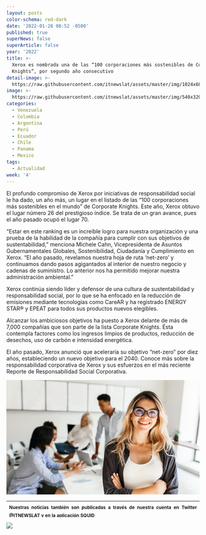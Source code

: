 ```yaml
---
layout: posts
color-schema: red-dark
date: '2022-01-28 08:52 -0500'
published: true
superNews: false
superArticle: false
year: '2022'
title: >-
  Xerox es nombrada una de las “100 corporaciones más sostenibles de Corporate
  Knights”, por segundo año consecutivo
detail-image: >-
  https://raw.githubusercontent.com/itnewslat/assets/master/img/1024x680/Mujer-emprendedora-g.jpg
image: >-
  https://raw.githubusercontent.com/itnewslat/assets/master/img/540x320/Mujer-emprendedora-p.jpg
categories:
  - Venezuela
  - Colombia
  - Argentina
  - Perú
  - Ecuador
  - Chile
  - Panama
  - Mexico
tags:
  - Actualidad
week: '4'
---
```

El profundo compromiso de Xerox por iniciativas de responsabilidad social le ha dado, un año más, un lugar en el listado de las “100 corporaciones más sostenibles en el mundo” de Corporate Knights. Este año, Xerox obtuvo el lugar número 26 del prestigioso índice. Se trata de un gran avance, pues el año pasado ocupó el lugar 70.

“Estar en este ranking es un increíble logro para nuestra organización y una prueba de la habilidad de la compañía para cumplir con sus objetivos de sustentabilidad,” menciona Michele Cahn, Vicepresidenta de Asuntos Gubernamentales Globales, Sostenibilidad, Ciudadanía y Cumplimiento en Xerox. “El año pasado, revelamos nuestra hoja de ruta ‘net-zero’ y continuamos dando pasos agigantados al interior de nuestro negocio y cadenas de suministro. Lo anterior nos ha permitido mejorar nuestra administración ambiental.”

Xerox continúa siendo líder y defensor de una cultura de sustentabilidad y responsabilidad social, por lo que se ha enfocado en la reducción de emisiones mediante tecnologías como CareAR y ha registrado ENERGY STAR® y EPEAT para todos sus productos nuevos elegibles.

Alcanzar los ambiciosos objetivos ha puesto a Xerox delante de más de 7,000 compañías que son parte de la lista Corporate Knights. Ésta contempla factores como los ingresos limpios de productos, reducción de desechos, uso de carbón e intensidad energética. 

El año pasado, Xerox anunció que aceleraría su objetivo “net-zero” por diez años, estableciendo un nuevo objetivo para el 2040. Conoce más sobre la responsabilidad corporativa de Xerox y sus esfuerzos en el más reciente Reporte de Responsabilidad Social Corporativa. 

![](https://raw.githubusercontent.com/itnewslat/assets/master/img/540x320/Mujer-emprendedora-p.jpg)

<table style="height: 42px;" width="569">
<tbody>
<tr>
<td style="text-align: justify;"><sub><strong>Nuestras noticias también son publicadas a través de nuestra cuenta en Twitter <a href="https://twitter.com/itnewslat?lang=es">@ITNEWSLAT</a> y en la aplicación <a href="https://squidapp.co/en/">SQUID</a></strong></sub></td>
</tr>
</tbody>
</table>

<img src="https://tracker.metricool.com/c3po.jpg?hash=56f88a41e39ab42c063cc51676587a04"/>

